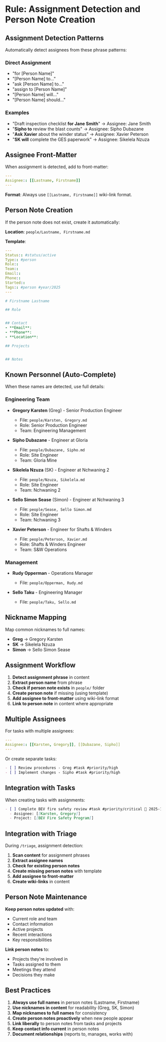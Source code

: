 # Rule: Assignment Detection and Person Note Creation

## Assignment Detection Patterns

Automatically detect assignees from these phrase patterns:

### Direct Assignment
- "for [Person Name]"
- "[Person Name] to..."
- "ask [Person Name] to..."
- "assign to [Person Name]"
- "[Person Name] will..."
- "[Person Name] should..."

### Examples
- "Draft inspection checklist **for Jane Smith**" → Assignee: Jane Smith
- "**Sipho to** review the blast counts" → Assignee: Sipho Dubazane
- "**Ask Xavier** about the winder status" → Assignee: Xavier Peterson
- "**SK will** complete the GES paperwork" → Assignee: Sikelela Nzuza

## Assignee Front-Matter

When assignment is detected, add to front-matter:

```yaml
---
Assignee:: [[Lastname, Firstname]]
---
```

**Format**: Always use `[[Lastname, Firstname]]` wiki-link format.

## Person Note Creation

If the person note does not exist, create it automatically:

**Location**: `people/Lastname, Firstname.md`

**Template**:
```yaml
---
Status:: #status/active
Type:: #person
Role:: 
Team::
Email::
Phone::
Started::
Tags:: #person #year/2025
---

# Firstname Lastname

## Role


## Contact
- **Email**: 
- **Phone**: 
- **Location**: 

## Projects


## Notes

```

## Known Personnel (Auto-Complete)

When these names are detected, use full details:

### Engineering Team
- **Gregory Karsten** (Greg) - Senior Production Engineer
  - File: `people/Karsten, Gregory.md`
  - Role: Senior Production Engineer
  - Team: Engineering Management
  
- **Sipho Dubazane** - Engineer at Gloria
  - File: `people/Dubazane, Sipho.md`
  - Role: Site Engineer
  - Team: Gloria Mine
  
- **Sikelela Nzuza** (SK) - Engineer at Nchwaning 2
  - File: `people/Nzuza, Sikelela.md`
  - Role: Site Engineer
  - Team: Nchwaning 2
  
- **Sello Simon Sease** (Simon) - Engineer at Nchwaning 3
  - File: `people/Sease, Sello Simon.md`
  - Role: Site Engineer
  - Team: Nchwaning 3
  
- **Xavier Peterson** - Engineer for Shafts & Winders
  - File: `people/Peterson, Xavier.md`
  - Role: Shafts & Winders Engineer
  - Team: S&W Operations

### Management
- **Rudy Opperman** - Operations Manager
  - File: `people/Opperman, Rudy.md`
  
- **Sello Taku** - Engineering Manager
  - File: `people/Taku, Sello.md`

## Nickname Mapping

Map common nicknames to full names:

- **Greg** → Gregory Karsten
- **SK** → Sikelela Nzuza
- **Simon** → Sello Simon Sease

## Assignment Workflow

1. **Detect assignment phrase** in content
2. **Extract person name** from phrase
3. **Check if person note exists** in `people/` folder
4. **Create person note** if missing (using template)
5. **Add assignee to front-matter** using wiki-link format
6. **Link to person note** in content where appropriate

## Multiple Assignees

For tasks with multiple assignees:

```yaml
---
Assignee:: [[Karsten, Gregory]], [[Dubazane, Sipho]]
---
```

Or create separate tasks:

```markdown
- [ ] Review procedures - Greg #task #priority/high
- [ ] Implement changes - Sipho #task #priority/high
```

## Integration with Tasks

When creating tasks with assignments:

```markdown
- [ ] Complete BEV fire safety review #task #priority/critical 📅 2025-10-20
  - Assignee: [[Karsten, Gregory]]
  - Project: [[BEV Fire Safety Program]]
```

## Integration with Triage

During `/triage`, assignment detection:

1. **Scan content** for assignment phrases
2. **Extract assignee names**
3. **Check for existing person notes**
4. **Create missing person notes** with template
5. **Add assignee to front-matter**
6. **Create wiki-links** in content

## Person Note Maintenance

**Keep person notes updated** with:
- Current role and team
- Contact information
- Active projects
- Recent interactions
- Key responsibilities

**Link person notes** to:
- Projects they're involved in
- Tasks assigned to them
- Meetings they attend
- Decisions they make

## Best Practices

1. **Always use full names** in person notes (Lastname, Firstname)
2. **Use nicknames in content** for readability (Greg, SK, Simon)
3. **Map nicknames to full names** for consistency
4. **Create person notes proactively** when new people appear
5. **Link liberally** to person notes from tasks and projects
6. **Keep contact info current** in person notes
7. **Document relationships** (reports to, manages, works with)
